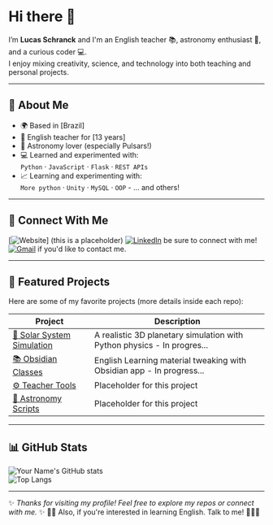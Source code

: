 # Hi there 👋

I’m **Lucas Schranck** and I'm an English teacher 📚, astronomy enthusiast 🔭, and a curious coder 💻.  
I enjoy mixing creativity, science, and technology into both teaching and personal projects.  

---

## 🔹 About Me
- 🌍 Based in [Brazil]  
- 📖 English teacher for [13 years]  
- 🌌 Astronomy lover (especially Pulsars!)  
- 💻 Learned and experimented with:  
  `Python` · `JavaScript` · `Flask` · `REST APIs`  
- 📈 Learning and experimenting with:  
  `More python` · `Unity` · `MySQL` · `OOP`  - ... and others!
---

## 🔗 Connect With Me
[![Website](https://img.shields.io/badge/Website-000?style=for-the-badge&logo=About.me&logoColor=white)] (this is a placeholder) 
[![LinkedIn](https://img.shields.io/badge/LinkedIn-0077B5?style=for-the-badge&logo=linkedin&logoColor=white)]([https://linkedin.com/in/your-profile](https://www.linkedin.com/in/lucas-schranck-octaviano-5404b2247)) be sure to connect with me! 
[![Gmail](https://img.shields.io/badge/Email-D14836?style=for-the-badge&logo=gmail&logoColor=white)](mailto:lucaschranck@gmail.com) if you'd like to contact me. 

---

## 🚀 Featured Projects
Here are some of my favorite projects (more details inside each repo):

| Project | Description |
|---------|-------------|
| [🔭 Solar System Simulation](https://github.com/your-username/solar-system) | A realistic 3D planetary simulation with Python physics - In progres... |
| [📚 Obsidian Classes](https://github.com/your-username/first-steps-english) | English Learning material tweaking with Obsidian app - In progress... |
| [⚙️ Teacher Tools](https://github.com/your-username/teacher-tools) | Placeholder for this project |
| [🌌 Astronomy Scripts](https://github.com/your-username/astro-tools) | Placeholder for this project |

---

## 📊 GitHub Stats
![Your Name's GitHub stats](https://github-readme-stats.vercel.app/api?username=your-username&show_icons=true&theme=radical)  
![Top Langs](https://github-readme-stats.vercel.app/api/top-langs/?username=your-username&layout=compact&theme=radical)

---

✨ *Thanks for visiting my profile! Feel free to explore my repos or connect with me.* ✨
👨‍🏫 Also, if you're interested in learning English. Talk to me! 🧑🏻‍🎓
